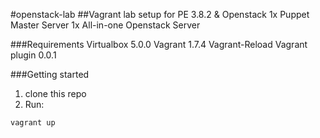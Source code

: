 #openstack-lab
##Vagrant lab setup for PE 3.8.2 & Openstack
1x Puppet Master Server
1x All-in-one Openstack Server 

###Requirements
Virtualbox 5.0.0
Vagrant 1.7.4
Vagrant-Reload Vagrant plugin 0.0.1


###Getting started
1. clone this repo
2. Run: 
```
vagrant up

```

